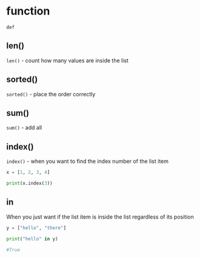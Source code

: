 # function
`def`

## len()
`len()` - count how many values are inside the list

## sorted()
`sorted()` - place the order correctly

## sum()
`sum()` - add all

## index()
`index()` - when you want to find the index number of the list item

```py
x = [1, 2, 3, 4]

print(x.index(3))
```

## in 
When you just want if the list item is inside the list regardless of its position

```py
y = ["hello", "there"]

print("hello" in y)

#True
```